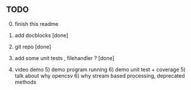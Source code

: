 ## TODO

0) finish this readme
1) add docblocks [done]
2) git repo [done]
3) add some unit tests , filehandler ? [done]


4) video demo
    5) demo program running
    6) demo unit test + coverage
        5) talk about why opencsv
        6) why stream based processing, deprecated methods 
      

